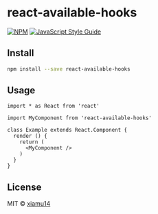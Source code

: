 # react-available-hooks

> 

[![NPM](https://img.shields.io/npm/v/react-available-hooks.svg)](https://www.npmjs.com/package/react-available-hooks) [![JavaScript Style Guide](https://img.shields.io/badge/code_style-standard-brightgreen.svg)](https://standardjs.com)

## Install

```bash
npm install --save react-available-hooks
```

## Usage

```tsx
import * as React from 'react'

import MyComponent from 'react-available-hooks'

class Example extends React.Component {
  render () {
    return (
      <MyComponent />
    )
  }
}
```

## License

MIT © [xiamu14](https://github.com/xiamu14)
